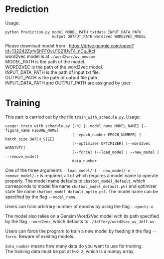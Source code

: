 # Prediction  

Usage:  
```
python Prediction.py model MODEL_PATH txtdata INPUT_DATA_PATH
                     output OUTPUT_PATH word2vec WORD2VEC_MODEL
```
Please download model from : https://drive.google.com/open?id=132242ZyfvShFFOvU1021UvT4_nCuJKcl  
word2vec model is at ```./word2vec/wv_new.wv```   
MODEL_PATH is the path of the model.  
WORD2VEC is the path of the word2vec model.  
INPUT_DATA_PATH is the path of input txt file.    
OUTPUT_PATH is the path of output file path.    
INPUT_DATA_PATH and OUTPUT_PATH are assigned by user.
  
# Training

This part is carried out by the file ```train_with_schedule.py```. Usage:

```
usage: train_with_schedule.py [-h] [--model_name MODEL_NAME] [--figure_name FIGURE_NAME]
                              [--epoch_number EPOCH_NUMBER] [--batch_size BATCH_SIZE]
                              [--optimizer OPTIMIZER] [--word2vec WORD2VEC]
                              [--force] (--load_model | --new_model | --remove_model)
                              data_number
```

One of the three arguments ```--load_model/-l --new_model/-n --remove_model/-r``` is required, all of which requires a model name to operate properly. The model name defaults to ```chatbot_model_default```, which corresponds to model file name ```chatbot_model_default.pkl``` and optimizer state file name ```chatbot_model_default_optim.pkl```. The model name can be specified by the flag ```--model_name```. 

Users can train arbitrary number of epochs by using the flag ```--epoch/-e```.

The model also relies on a Gensim Word2Vec model with its path specified by the flag ```--word2vec```, which defaults to ```./Jeffery/word2vec_wv_Jeff.wv```.

Users can force the program to train a new model by feeding it the flag ```--force```. Beware of existing models.

```data_number``` means how many data do you want to use for training.  
The training data must be put at ```hw2-2```, which is a numpy array.  
